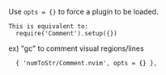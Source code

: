   Use `opts = {}` to force a plugin to be loaded.
  
    This is equivalent to:
      require('Comment').setup({})

ex)
"gc" to comment visual regions/lines
``` 
  { 'numToStr/Comment.nvim', opts = {} }, 
```
